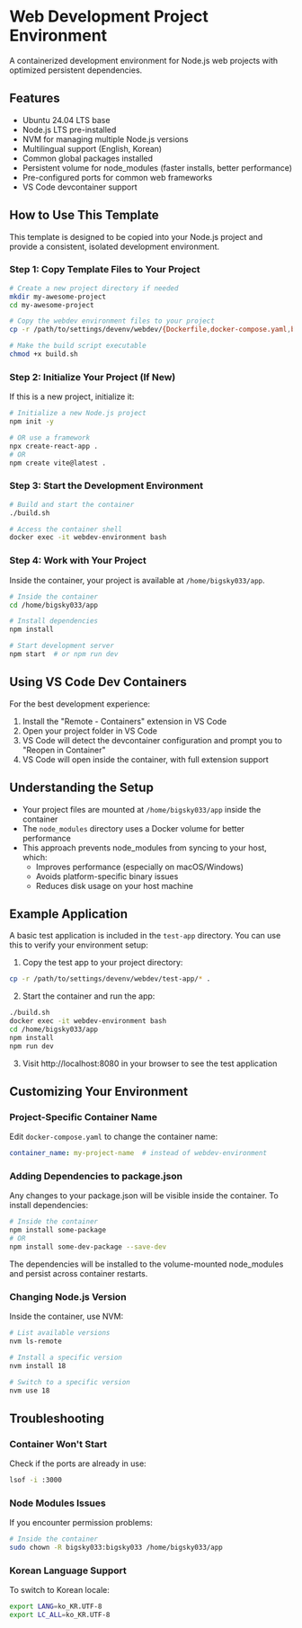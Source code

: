 # Web Development Project Environment

A containerized development environment for Node.js web projects with optimized persistent dependencies.

## Features

- Ubuntu 24.04 LTS base
- Node.js LTS pre-installed
- NVM for managing multiple Node.js versions
- Multilingual support (English, Korean)
- Common global packages installed
- Persistent volume for node_modules (faster installs, better performance)
- Pre-configured ports for common web frameworks
- VS Code devcontainer support

## How to Use This Template

This template is designed to be copied into your Node.js project and provide a consistent, isolated development environment.

### Step 1: Copy Template Files to Your Project

```bash
# Create a new project directory if needed
mkdir my-awesome-project
cd my-awesome-project

# Copy the webdev environment files to your project
cp -r /path/to/settings/devenv/webdev/{Dockerfile,docker-compose.yaml,build.sh,.devcontainer} .

# Make the build script executable
chmod +x build.sh
```

### Step 2: Initialize Your Project (If New)

If this is a new project, initialize it:

```bash
# Initialize a new Node.js project
npm init -y

# OR use a framework
npx create-react-app .
# OR
npm create vite@latest .
```

### Step 3: Start the Development Environment

```bash
# Build and start the container
./build.sh

# Access the container shell
docker exec -it webdev-environment bash
```

### Step 4: Work with Your Project

Inside the container, your project is available at `/home/bigsky033/app`.

```bash
# Inside the container
cd /home/bigsky033/app

# Install dependencies
npm install

# Start development server
npm start  # or npm run dev
```

## Using VS Code Dev Containers

For the best development experience:

1. Install the "Remote - Containers" extension in VS Code
2. Open your project folder in VS Code
3. VS Code will detect the devcontainer configuration and prompt you to "Reopen in Container"
4. VS Code will open inside the container, with full extension support

## Understanding the Setup

- Your project files are mounted at `/home/bigsky033/app` inside the container
- The `node_modules` directory uses a Docker volume for better performance
- This approach prevents node_modules from syncing to your host, which:
  - Improves performance (especially on macOS/Windows)
  - Avoids platform-specific binary issues
  - Reduces disk usage on your host machine

## Example Application

A basic test application is included in the `test-app` directory. You can use this to verify your environment setup:

1. Copy the test app to your project directory:
```bash
cp -r /path/to/settings/devenv/webdev/test-app/* .
```

2. Start the container and run the app:
```bash
./build.sh
docker exec -it webdev-environment bash
cd /home/bigsky033/app
npm install
npm run dev
```

3. Visit http://localhost:8080 in your browser to see the test application

## Customizing Your Environment

### Project-Specific Container Name

Edit `docker-compose.yaml` to change the container name:

```yaml
container_name: my-project-name  # instead of webdev-environment
```

### Adding Dependencies to package.json

Any changes to your package.json will be visible inside the container. To install dependencies:

```bash
# Inside the container
npm install some-package
# OR
npm install some-dev-package --save-dev
```

The dependencies will be installed to the volume-mounted node_modules and persist across container restarts.

### Changing Node.js Version

Inside the container, use NVM:

```bash
# List available versions
nvm ls-remote

# Install a specific version
nvm install 18

# Switch to a specific version
nvm use 18
```

## Troubleshooting

### Container Won't Start

Check if the ports are already in use:

```bash
lsof -i :3000
```

### Node Modules Issues

If you encounter permission problems:

```bash
# Inside the container
sudo chown -R bigsky033:bigsky033 /home/bigsky033/app
```

### Korean Language Support

To switch to Korean locale:

```bash
export LANG=ko_KR.UTF-8
export LC_ALL=ko_KR.UTF-8
```